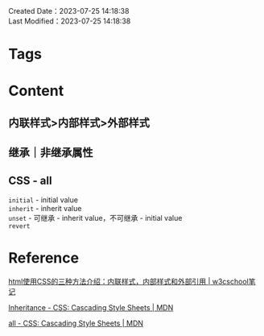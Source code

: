 Created Date：2023-07-25 14:18:38  
Last Modified：2023-07-25 14:18:38

# Tags

# Content

## 内联样式>内部样式>外部样式

## 继承｜非继承属性

## CSS - all

`initial` - initial value  
`inherit` - inherit value  
`unset` - 可继承 - inherit value，不可继承 - initial value  
`revert`

# Reference

[html使用CSS的三种方法介绍：内联样式，内部样式和外部引用 | w3cschool笔记](https://www.w3cschool.cn/article/99523640.html)

[Inheritance - CSS: Cascading Style Sheets | MDN](https://developer.mozilla.org/en-US/docs/Web/CSS/inheritance)

[all - CSS: Cascading Style Sheets | MDN](https://developer.mozilla.org/en-US/docs/Web/CSS/all)
